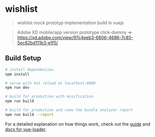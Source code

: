 # wishlist

> wishlist mock prototyp implementation build in vuejs


> Adobe XD mobile/app version prototype click-dummy =>
https://xd.adobe.com/view/97c4eeb3-6806-4686-7c85-5ec82bd111b3-e1f5/


## Build Setup

``` bash
# install dependencies
npm install

# serve with hot reload at localhost:8080
npm run dev

# build for production with minification
npm run build

# build for production and view the bundle analyzer report
npm run build --report
```

For a detailed explanation on how things work, check out the [guide](http://vuejs-templates.github.io/webpack/) and [docs for vue-loader](http://vuejs.github.io/vue-loader).
